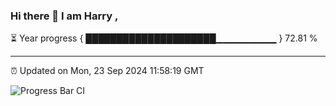 ### Hi there 👋 I am Harry , 

⏳ Year progress { █████████████████████▁▁▁▁▁▁▁▁▁ } 72.81 %

---

⏰ Updated on Mon, 23 Sep 2024 11:58:19 GMT

![Progress Bar CI](https://github.com/duykhang68/duykhang68/workflows/Progress%20Bar%20CI/badge.svg)
